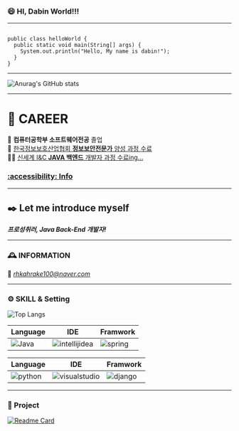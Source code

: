 ### 😄 HI, Dabin World!!!  

***

<pre><code>
public class helloWorld {
  public static void main(String[] args) {
    System.out.println("Hello, My name is dabin!");
  }
}
</code></pre>

***
![Anurag's GitHub stats](https://github-readme-stats.vercel.app/api?username=dabbbin&show_icons=true&theme=transparent&count_private=true)
***  

# 👊 CAREER 

🏫 __컴퓨터공학부 소프트웨어전공__  졸업  
🔐 [한국정보보호산업협회 **정보보안전문가** 양성 과정 수료](https://therapeutic-watcher-a7e.notion.site/1644ca7f18d348b3adce4ae89b66835f?pvs=4)  
🚴‍♀️ [신세계 I&C **JAVA 백엔드** 개발자 과정 수료ing...](https://www.notion.so/coffit23/2ef0f47261004d6a8e812e1322d70677?v=26407591368e4980a302ed8756004010)  

### [:accessibility: Info](https://therapeutic-watcher-a7e.notion.site/KIM-DA-BIN-57ffd32e224543e99d2848d536b7d23e?pvs=4)
--- 
## ✒️ Let me introduce myself

***프로성취러, Java Back-End 개발자!***





--- 
### 🕰️ INFORMATION 

📧 *rhkahrake100@naver.com*

--- 
### ⚙️ SKILL & Setting 

![Top Langs](https://github-readme-stats.vercel.app/api/top-langs/?username=dabbbin&hide=html,php&&layout=compact)

| Language | IDE | Framwork | 
|-----|-----|-----|
|<img alt="Java" src ="https://img.shields.io/badge/Java-007396.svg?&style=for-the-badge&logo=Java&logoColor=white"/> | <img alt="intellijidea" src ="https://img.shields.io/badge/intellij-007396.svg?&style=for-the-badge&logo=intellijidea&logoColor=#000000"/> | <img alt="spring" src ="https://img.shields.io/badge/spring-007396.svg?&style=for-the-badge&logo=spring&logoColor=white"/> | 


| Language | IDE | Framwork | 
|-----|-----|-----|
|<img alt="python" src ="https://img.shields.io/badge/python-007396.svg?&style=for-the-badge&logo=python&logoColor=white"/> | <img alt="visualstudio" src ="https://img.shields.io/badge/visualstudio-007396.svg?&style=for-the-badge&logo=visualstudio&logoColor=#5C2D91"/>  | <img alt="django" src ="https://img.shields.io/badge/django-007396.svg?&style=for-the-badge&logo=django&logoColor=#092E20"/> 


--- 
### 🤯 Project 

[![Readme Card](https://github-readme-stats.vercel.app/api/pin/?username=dabbbin&repo=OOP-BBIC)](https://github.com/ssg-240304-java2/OOP-BBIC)

